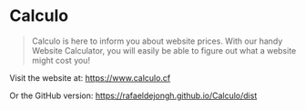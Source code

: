 # Calculo

> Calculo is here to inform you about website prices. With our handy Website Calculator, you will easily be able to figure out what a website might cost you!

Visit the website at: https://www.calculo.cf

Or the GitHub version: https://rafaeldejongh.github.io/Calculo/dist